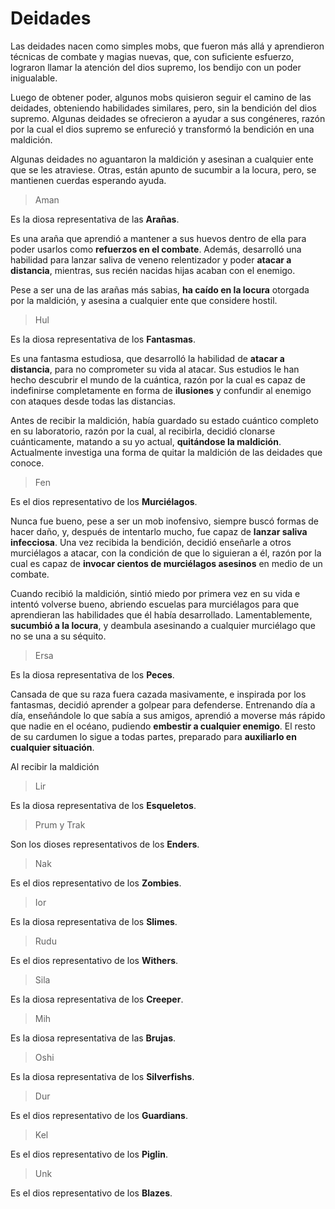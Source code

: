 # Deidades

Las deidades nacen como simples mobs, que fueron más allá y aprendieron técnicas de combate y magias nuevas, que, con suficiente esfuerzo, lograron llamar la atención del dios supremo, los bendijo con un poder inigualable.

Luego de obtener poder, algunos mobs quisieron seguir el camino de las deidades, obteniendo habilidades similares, pero, sin la bendición del dios supremo. Algunas deidades se ofrecieron a ayudar a sus congéneres, razón por la cual el dios supremo se enfureció y transformó la bendición en una maldición.

Algunas deidades no aguantaron la maldición y asesinan a cualquier ente que se les atraviese. Otras, están apunto de sucumbir a la locura, pero, se mantienen cuerdas esperando ayuda.

>Aman

Es la diosa representativa de las **Arañas**.

Es una araña que aprendió a mantener a sus huevos dentro de ella para poder usarlos como **refuerzos en el combate**. Además, desarrolló una habilidad para lanzar saliva de veneno relentizador y poder **atacar a distancia**, mientras, sus recién nacidas hijas acaban con el enemigo.

Pese a ser una de las arañas más sabias, **ha caído en la locura** otorgada por la maldición, y asesina a cualquier ente que considere hostil.

>Hul

Es la diosa representativa de los **Fantasmas**.

Es una fantasma estudiosa, que desarrolló la habilidad de **atacar a distancia**, para no comprometer su vida al atacar. Sus estudios le han hecho descubrir el mundo de la cuántica, razón por la cual es capaz de indefinirse completamente en forma de **ilusiones** y confundir al enemigo con ataques desde todas las distancias.

Antes de recibir la maldición, había guardado su estado cuántico completo en su laboratorio, razón por la cual, al recibirla, decidió clonarse cuánticamente, matando a su yo actual, **quitándose la maldición**. Actualmente investiga una forma de quitar la maldición de las deidades que conoce.

>Fen

Es el dios representativo de los **Murciélagos**.

Nunca fue bueno, pese a ser un mob inofensivo, siempre buscó formas de hacer daño, y, después de intentarlo mucho, fue capaz de **lanzar saliva infecciosa**. Una vez recibida la bendición, decidió enseñarle a otros murciélagos a atacar, con la condición de que lo siguieran a él, razón por la cual es capaz de **invocar cientos de murciélagos asesinos** en medio de un combate.

Cuando recibió la maldición, sintió miedo por primera vez en su vida e intentó volverse bueno, abriendo escuelas para murciélagos para que aprendieran las habilidades que él había desarrollado. Lamentablemente, **sucumbió a la locura**, y deambula asesinando a cualquier murciélago que no se una a su séquito.

>Ersa

Es la diosa representativa de los **Peces**.

Cansada de que su raza fuera cazada masivamente, e inspirada por los fantasmas, decidió aprender a golpear para defenderse. Entrenando día a día, enseñándole lo que sabía a sus amigos, aprendió a moverse más rápido que nadie en el océano, pudiendo **embestir a cualquier enemigo**. El resto de su cardumen lo sigue a todas partes, preparado para **auxiliarlo en cualquier situación**.

Al recibir la maldición

>Lir

Es la diosa representativa de los **Esqueletos**.

>Prum y Trak

Son los dioses representativos de los **Enders**.

>Nak

Es el dios representativo de los **Zombies**.

>Ior

Es la diosa representativa de los **Slimes**.

>Rudu

Es el dios representativo de los **Withers**.

>Sila

Es la diosa representativa de los **Creeper**.

>Mih

Es la diosa representativa de las **Brujas**.

>Oshi

Es la diosa representativa de los **Silverfishs**.

>Dur

Es el dios representativo de los **Guardians**.

>Kel

Es el dios representativo de los **Piglin**.

>Unk

Es el dios representativo de los **Blazes**.